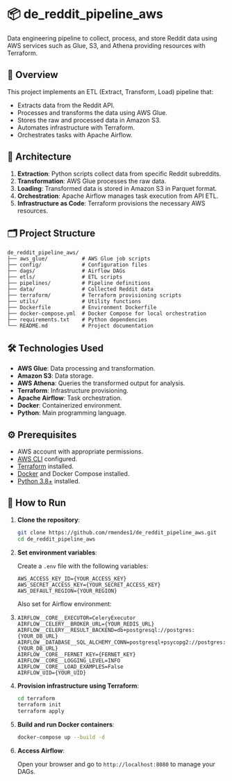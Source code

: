 # 📦 de_reddit_pipeline_aws

Data engineering pipeline to collect, process, and store Reddit data using AWS services such as Glue, S3, and Athena providing resources with Terraform.

## 🚀 Overview

This project implements an ETL (Extract, Transform, Load) pipeline that:

- Extracts data from the Reddit API.
- Processes and transforms the data using AWS Glue.
- Stores the raw and processed data in Amazon S3.
- Automates infrastructure with Terraform.
- Orchestrates tasks with Apache Airflow.

## 🧱 Architecture

1. **Extraction**: Python scripts collect data from specific Reddit subreddits.
2. **Transformation**: AWS Glue processes the raw data.
3. **Loading**: Transformed data is stored in Amazon S3 in Parquet format.
4. **Orchestration**: Apache Airflow manages task execution from API ETL.
5. **Infrastructure as Code**: Terraform provisions the necessary AWS resources.

## 🗂️ Project Structure

```
de_reddit_pipeline_aws/
├── aws_glue/           # AWS Glue job scripts
├── config/             # Configuration files
├── dags/               # Airflow DAGs
├── etls/               # ETL scripts
├── pipelines/          # Pipeline definitions
├── data/               # Collected Reddit data
├── terraform/          # Terraform provisioning scripts
├── utils/              # Utility functions
├── Dockerfile          # Environment Dockerfile
├── docker-compose.yml  # Docker Compose for local orchestration
├── requirements.txt    # Python dependencies
└── README.md           # Project documentation
```

## 🛠️ Technologies Used

- **AWS Glue**: Data processing and transformation.
- **Amazon S3**: Data storage.
- **AWS Athena**: Queries the transformed output for analysis.
- **Terraform**: Infrastructure provisioning.
- **Apache Airflow**: Task orchestration.
- **Docker**: Containerized environment.
- **Python**: Main programming language.

## ⚙️ Prerequisites

- AWS account with appropriate permissions.
- [AWS CLI](https://aws.amazon.com/cli/) configured.
- [Terraform](https://www.terraform.io/) installed.
- [Docker](https://www.docker.com/) and Docker Compose installed.
- [Python 3.8+](https://www.python.org/downloads/) installed.

## 🚀 How to Run

1. **Clone the repository**:
    
    ```bash
    git clone https://github.com/rmendes1/de_reddit_pipeline_aws.git
    cd de_reddit_pipeline_aws
    
    ```
    
2. **Set environment variables**:
    
    Create a `.env` file with the following variables:
    
    ```env
    AWS_ACCESS_KEY_ID={YOUR_ACCESS_KEY}
    AWS_SECRET_ACCESS_KEY={YOUR_SECRET_ACCESS_KEY}
    AWS_DEFAULT_REGION={YOUR_REGION}
    
    ```
   
    Also set for Airflow environment:
3. 
    ```env
    AIRFLOW__CORE__EXECUTOR=CeleryExecutor
    AIRFLOW__CELERY__BROKER_URL={YOUR_REDIS_URL}
    AIRFLOW__CELERY__RESULT_BACKEND=db+postgresql://postgres:{YOUR_DB_URL}
    AIRFLOW__DATABASE__SQL_ALCHEMY_CONN=postgresql+psycopg2://postgres:{YOUR_DB_URL}
    AIRFLOW__CORE__FERNET_KEY={FERNET_KEY}
    AIRFLOW__CORE__LOGGING_LEVEL=INFO
    AIRFLOW__CORE__LOAD_EXAMPLES=False
    AIRFLOW_UID={YOUR_UID}
    ```
    
    
3. **Provision infrastructure using Terraform**:
    
    ```bash
    cd terraform
    terraform init
    terraform apply
    
    ```
    
4. **Build and run Docker containers**:
    
    ```bash
    docker-compose up --build -d
    
    ```
    
5. **Access Airflow**:
    
    Open your browser and go to `http://localhost:8080` to manage your DAGs.
